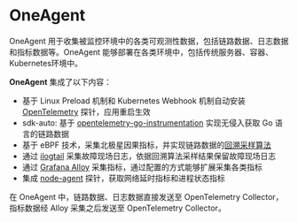 # OneAgent
OneAgent 用于收集被监控环境中的各类可观测性数据，包括链路数据、日志数据和指标数据等。OneAgent 能够部署在各类环境中，包括传统服务器、容器、Kubernetes环境中。

**OneAgent** 集成了以下内容：

- 基于 Linux Preload 机制和 Kubernetes Webhook 机制自动安装 [OpenTelemetry](https://github.com/open-telemetry) 探针，应用重启生效
- sdk-auto: 基于 [opentelemetry-go-instrumentation](https://github.com/open-telemetry/opentelemetry-go-instrumentation) 实现无侵入获取 Go 语言的链路数据
- 基于 eBPF 技术，采集北极星因果指标，并实现链路数据的[回溯采样算法](https://www.usenix.org/conference/nsdi23/presentation/zhang-lei)
- 通过 [ilogtail](https://github.com/alibaba/ilogtail) 采集故障现场日志，依据回溯算法采样结果保留故障现场日志
- 通过 [Grafana Alloy](https://grafana.com/docs/alloy/latest/) 采集指标，通过配置的方式能够扩展采集各类指标
- 集成 [node-agent](https://github.com/CloudDetail/node-agent) 探针，获取网络延时指标和进程状态指标

在 OneAgent 中，链路数据、日志数据直接发送至 OpenTelemetry Collector，指标数据经 Alloy 采集之后发送至 OpenTelemetry Collector。
